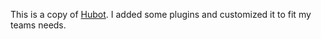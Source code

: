This is a copy of [Hubot](http://hubot.github.com/).
I added some plugins and customized it to fit my teams needs.